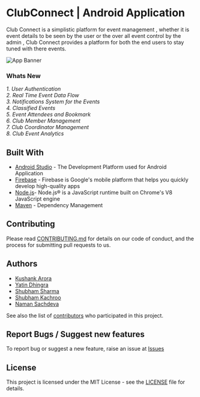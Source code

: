 # ClubConnect | Android Application

Club Connect is a simplistic platform for event management , whether it is event details to be seen by the user or the over all event control by the admin , Club Connect provides a platform for both the end users to stay tuned with there events.

![App Banner](https://image.ibb.co/cWvPNo/clubconnect_banner.png)

### Whats New
*1. User Authentication</br>*
*2. Real Time Event Data Flow</br>*
*3. Notifications System for the Events</br>*
*4. Classified Events</br>*
*5. Event Attendees and Bookmark<br />*
*6. Club Member Management<br />*
*7. Club Coordinator Management<br />*
*8. Club Event Analytics<br />*

## Built With
* [Android Studio](https://developer.android.com/studio/) - The Development Platform used for Android Application
* [Firebase](https://firebase.google.com/) - Firebase is Google's mobile platform that helps you quickly develop high-quality apps
* [Node.js](https://nodejs.org/en/)- Node.js® is a JavaScript runtime built on Chrome's V8 JavaScript engine
* [Maven](https://maven.apache.org/) - Dependency Management


## Contributing

Please read [CONTRIBUTING.md](CONTRIBUTING.md) for details on our code of conduct, and the process for submitting pull requests to us.

## Authors

* [Kushank Arora](https://github.com/Kushank-Arora)
* [Yatin Dhingra](https://github.com/yatind01)
* [Shubham Sharma](https://github.com/shubham0008)
* [Shubham Kachroo](https://github.com/the-Alchemister)
* [Naman Sachdeva](https://github.com/namansachdeva)

See also the list of [contributors](https://github.com/Manan-YMCA/ClubConnectApp/graphs/contributors) who participated in this project.     

## Report Bugs / Suggest new features
To report bug or suggest a new feature, raise an issue at [Issues](https://github.com/Manan-YMCA/ClubConnectApp/issues)

## License

This project is licensed under the MIT License - see the [LICENSE](LICENSE) file for details.



